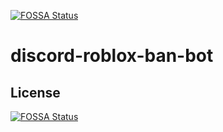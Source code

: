 [![FOSSA Status](https://app.fossa.com/api/projects/git%2Bgithub.com%2Festynva%2Fdiscord-roblox-ban-bot.svg?type=shield)](https://app.fossa.com/projects/git%2Bgithub.com%2Festynva%2Fdiscord-roblox-ban-bot?ref=badge_shield)

# discord-roblox-ban-bot

## License
[![FOSSA Status](https://app.fossa.com/api/projects/git%2Bgithub.com%2Festynva%2Fdiscord-roblox-ban-bot.svg?type=large)](https://app.fossa.com/projects/git%2Bgithub.com%2Festynva%2Fdiscord-roblox-ban-bot?ref=badge_large)